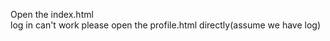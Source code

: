 Open the index.html <br>
log in can't work please open the profile.html directly(assume we have log)
